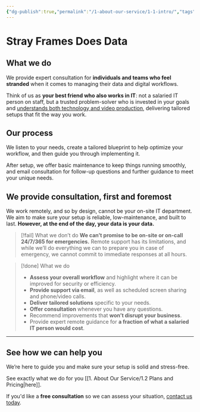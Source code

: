 ```yaml
---
{"dg-publish":true,"permalink":"/1-about-our-service/1-1-intro/","tags":["gardenEntry"]}
---
```


# Stray Frames Does Data

## What we do

We provide expert consultation for **individuals and teams who feel stranded** when it comes to managing their data and digital workflows.

Think of us as **your best friend who also works in IT**: not a salaried IT person on staff, but a trusted problem-solver who is invested in your goals and [understands both technology and video production](https://www.strayframes.com/dmcs), delivering tailored setups that fit the way you work.

## Our process

We listen to your needs, create a tailored blueprint to help optimize your workflow, and then guide you through implementing it.

After setup, we offer basic maintenance to keep things running smoothly, and email consultation for follow-up questions and further guidance to meet your unique needs.

## We provide consultation, first and foremost

We work remotely, and so by design, cannot be your on-site IT department. We aim to make sure your setup is reliable, low-maintenance, and built to last. **However, at the end of the day, your data is your data.**

> [!fail] What we don’t do
> **We can’t promise to be on-site or on-call 24/7/365 for emergencies.** Remote support has its limitations, and while we’ll do everything we can to prepare you in case of emergency, we cannot commit to immediate responses at all hours.

> [!done] What we do
> - **Assess your overall workflow** and highlight where it can be improved for security or efficiency.
> - **Provide support via email**, as well as scheduled screen sharing and phone/video calls.
> - **Deliver tailored solutions** specific to your needs.
> - **Offer consultation** whenever you have any questions.
> - Recommend improvements that **won’t disrupt your business**.
> - Provide expert remote guidance for **a fraction of what a salaried IT person would cost**.

---
## See how we can help you

We’re here to guide you and make sure your setup is solid and stress-free.

See exactly what we do for you [[1. About Our Service/1.2 Plans and Pricing\|here]].

If you'd like a **free consultation** so we can assess your situation, [contact us today](mailto:contact@strayframes.com).